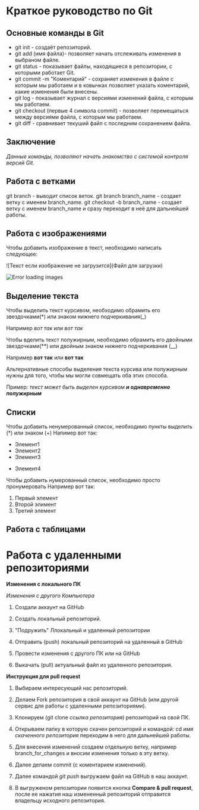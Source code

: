 # Краткое руководство по Git

## Основные команды в Git

* git init - создаёт репозиторий.
* git add (имя файла)- позволяет начать отслеживать изменения в выбраном файле.
* git status - показывает файлы, находящиеся в репозитории, с которыми работает Git.
* git commit -m "Коментарий" - сохраняет изменения в файле с которым мы работаем и в ковычках позволяет указать коментарий, какие изменения были внесены.
* git log - показывает журнал с версиями изменений файла, с которым мы работаем.
* git checkout (первые 4 символа commit) - позволяет перемещаться между версиями файла, с которым мы работаем.
* git diff - сравнивает текуший файл с последним сохранением файла.

## Заключение
*Данные команды, позволяют начать знакомство с системой контроля версий Git.*

## Работа с ветками

git branch - выводит список веток.
git branch branch_name - создает ветку с именем branch_name.
git checkout -b branch_name - создает ветку с именем branch_name и сразу переходит в неё для дальнейшей работы.


## Работа с изображениями

Чтобы добавить изображение в текст, необходимо написать следующее:

![Текст если изображение не загрузится](Файл для загрузки)

![Error loading images](Cat.jpeg)


## Выделение текста

Чтобы выделить текст курсивом, необходимо обрамить его звездочками(*) или знаком нижнего подчеркивания(_)

Например *вот так* или _вот так_

Чтобы вделить текст полужирным, необходимо обрамить его двойными звездочками(**) или двойным знаком нижнего подчеркивания (__)

Например **вот так** или __вот так__

Альтернативные способы выделения текста курсива или полужирным нужны для того, чтобы мы могли совмещать оба этих способа.

Пример: *текст может быть выделен курсивом __и однавременно полужирным__*

## Списки

Чтобы добавить ненумерованный список, необходимо пункты выделить (*) или знаком (+)
Напимер вот так:

* Элемент1
* Элемент2
* Элемент3
+ Элемент4

Чтобы добавить нумерованный список, необходимо просто пронумеровать 
Например вот так:

1. Первый элемент
2. Второй элимент
3. Третий элемент

## Работа с таблицами

# Работа с удаленными репозиториями

__Изменения с локального ПК__

*Изменения с другого Компьютера*

1. Создали аккаунт на GitHub

2. Создать локальный репозиторий.

3. "Подружить" Ллокальный и удаленный репозитории 

4. Отправить (push) локальный репозиторий на удаленный в GitHub

5. Провести изменения с другого ПК или на GitHub

6. Выкачать (pull) актуальный файл из удаленного репозитория.

__Инструкция для pull request__

1. Выбираем интересующий нас репозиторий.

2. Делаем Fork репозитория в свой аккаунт на GitHub (или другой сервис для работы с удаленными репозиториями).

3. Клонируем (git clone _ссылка репозитория_) репозиторий на свой ПК.

4. Открываем папку в которую скачен репозиторий и командой: cd _имя скаченного репозитория_ переходим в него для дальнейшей работы.

5. Для внесения изменений создаем отдельную ветку, например branch_for_changes и вносим изменения только в эту ветку.

6. Далее делаем commit (с коментарием изменений).

7. Далее командой _git push_ выгружаем файл на GitHub в наш аккаунт.

8. В выгруженом репозитории появится кнопка __Compare & pull request__, после ее нажатия наш измененный репозиторий отправится владельцу исходного репозитория.
